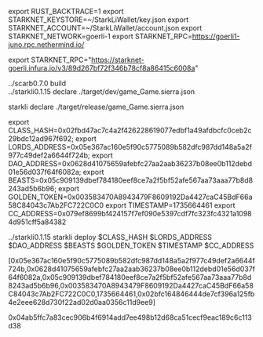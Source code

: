 export RUST_BACKTRACE=1
export STARKNET_KEYSTORE=~/StarkLiWallet/key.json
export STARKNET_ACCOUNT=~/StarkLiWallet/account.json
export STARKNET_NETWORK=goerli-1
export STARKNET_RPC=https://goerli1-juno.rpc.nethermind.io/

export STARKNET_RPC="https://starknet-goerli.infura.io/v3/89d267bf72f346b78cf8a86415c6008a"




../scarb0.7.0  build  
../starkli0.1.15 declare ./target/dev/game_Game.sierra.json

starkli declare ./target/release/game_Game.sierra.json

export CLASS_HASH=0x02fbd47ac7c4a2f426228619077edbf1a49afdbcfc0ceb2c29bdc12ad967f692;
export LORDS_ADDRESS=0x05e367ac160e5f90c5775089b582dfc987dd148a5a2f977c49def2a6644f724b;
export DAO_ADDRESS=0x0628d41075659afebfc27aa2aab36237b08ee0b112debd01e56d037f64f6082a;
export BEASTS=0x05c909139dbef784180eef8ce7a2f5bf52afe567aa73aaa77b8d8243ad5b6b96;
export GOLDEN_TOKEN=0x003583470A8943479F8609192Da4427caC45BdF66a58C84043c7Ab2FC722C0C0
export TIMESTAMP=1735664461
export CC_ADDRESS=0x079ef8699bf424157f7ef090e5397cdf7fc323fc4321a10984d951cff5a84382

../starkli0.1.15
starkli deploy $CLASS_HASH $LORDS_ADDRESS $DAO_ADDRESS $BEASTS $GOLDEN_TOKEN $TIMESTAMP $CC_ADDRESS

[0x05e367ac160e5f90c5775089b582dfc987dd148a5a2f977c49def2a6644f724b,0x0628d41075659afebfc27aa2aab36237b08ee0b112debd01e56d037f64f6082a,0x05c909139dbef784180eef8ce7a2f5bf52afe567aa73aaa77b8d8243ad5b6b96,0x003583470A8943479F8609192Da4427caC45BdF66a58C84043c7Ab2FC722C0C0,1735664461,0x02bfc164846444de7cf396a125fb4e2eee628d730f22ad02d0aa0356c11d9ee9]

0x04ab5ffc7a83cec906b4f6914add7ee498b12d68ca51cecf9eac189c6c113d38

